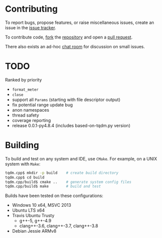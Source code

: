 # Contributing

To report bugs, propose features, or raise miscellaneous issues, create an
issue in the [issue tracker](https://github.com/tqdm/tqdm.cpp/issues).

To contribute code, [fork](https://help.github.com/articles/fork-a-repo/)
the [repository](https://github.com/tqdm/tqdm.cpp) and open a
[pull request](https://github.com/tqdm/tqdm.cpp/pulls).

There also exists an ad-hoc
[chat room](http://chat.stackexchange.com/rooms/43704/tqdm-cpp)
for discussion on small issues.


# TODO

Ranked by priority

- `format_meter`
- `close`
- support all `Params` (starting with file descriptor output)
- fix potential range update bug
- anon namespaces
- thread safety
- coverage reporting
- release 0.0.1-py4.8.4 (includes based-on-tqdm.py version)


# Building

To build and test on any system and IDE, use `CMake`.
For example, on a UNIX system with `Make`:

``` sh
tqdm.cpp$ mkdir -p build    # create build directory
tqdm.cpp$ cd build
tqdm.cpp/build$ cmake ..    # generate system config files
tqdm.cpp/build$ make        # build and test
```

Builds have been tested on these configurations:

- Windows 10 x64, MSVC 2013
- Ubuntu LTS x64
- Travis Ubuntu Trusty
    - g++-5, g++-4.9
    - clang++-3.6, clang++-3.7, clang++-3.8
- Debian Jessie ARMv8
